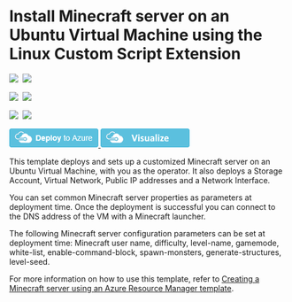 # Install Minecraft server on an Ubuntu Virtual Machine using the Linux Custom Script Extension

<IMG SRC="https://azurequickstartsservice.blob.core.windows.net/badges/minecraft-on-ubuntu/PublicLastTestDate.svg" />&nbsp;
<IMG SRC="https://azurequickstartsservice.blob.core.windows.net/badges/minecraft-on-ubuntu/PublicDeployment.svg" />&nbsp;

<IMG SRC="https://azurequickstartsservice.blob.core.windows.net/badges/minecraft-on-ubuntu/FairfaxLastTestDate.svg" />&nbsp;
<IMG SRC="https://azurequickstartsservice.blob.core.windows.net/badges/minecraft-on-ubuntu/FairfaxDeployment.svg" />&nbsp;

<IMG SRC="https://azurequickstartsservice.blob.core.windows.net/badges/minecraft-on-ubuntu/BestPracticeResult.svg" />&nbsp;
<IMG SRC="https://azurequickstartsservice.blob.core.windows.net/badges/minecraft-on-ubuntu/CredScanResult.svg" />&nbsp;

<a href="https://portal.azure.com/#create/Microsoft.Template/uri/https%3A%2F%2Fraw.githubusercontent.com%2FAzure%2Fazure-quickstart-templates%2Fmaster%2Fminecraft-on-ubuntu%2Fazuredeploy.json" target="_blank">
    <img src="https://raw.githubusercontent.com/Azure/azure-quickstart-templates/master/1-CONTRIBUTION-GUIDE/images/deploytoazure.png"/>
</a>
<a href="http://armviz.io/#/?load=https%3A%2F%2Fraw.githubusercontent.com%2FAzure%2Fazure-quickstart-templates%2Fmaster%2Fminecraft-on-ubuntu%2Fazuredeploy.json" target="_blank">
    <img src="https://raw.githubusercontent.com/Azure/azure-quickstart-templates/master/1-CONTRIBUTION-GUIDE/images/visualizebutton.png"/>
</a>

This template deploys and sets up a customized Minecraft server on an Ubuntu Virtual Machine, with you as the operator. It also deploys a Storage Account, Virtual Network, Public IP addresses and a Network Interface.

You can set common Minecraft server properties as parameters at deployment time. Once the deployment is successful you can connect to the DNS address of the VM with a Minecraft launcher. 

The following Minecraft server configuration parameters can be set at deployment time: Minecraft user name, difficulty, level-name, gamemode, white-list, enable-command-block, spawn-monsters, generate-structures, level-seed.

For more information on how to use this template, refer to <a href="https://msftstack.wordpress.com/2015/09/05/creating-a-minecraft-server-using-an-azure-resource-manager-template/">Creating a Minecraft server using an Azure Resource Manager template</a>.

